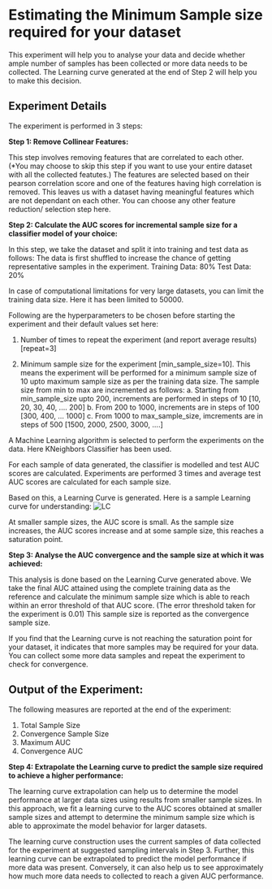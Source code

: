 # Estimating the Minimum Sample size required for your dataset

This experiment will help you to analyse your data and decide whether ample number of samples has been collected or more data needs to be collected. The Learning curve generated at the end of Step 2 will help you to make this decision.

## Experiment Details

The experiment is performed in 3 steps:

**Step 1: Remove Collinear Features:**

This step involves removing features that are correlated to each other. (*You may choose to skip this step if you want to use your entire dataset with all the collected featutes.) The features are selected based on their pearson correlation score and one of the features having high correlation is removed. This leaves us with a dataset having meaningful features which are not dependant on each other. You can choose any other feature reduction/ selection step here.

**Step 2: Calculate the AUC scores for incremental sample size for a classifier model of your choice:**

In this step, we take the dataset and split it into training and test data as follows:
The data is first shuffled to increase the chance of getting representative samples in the experiment.
Training Data: 80%
Test Data: 20%

In case of computational limitations for very large datasets, you can limit the training data size. Here it has been limited to 50000.

Following are the hyperparameters to be chosen before starting the experiment and their default values set here:
1. Number of times to repeat the experiment (and report average results) [repeat=3]

2. Minimum sample size for the experiment [min_sample_size=10]. This means the experiment will be performed for a minimum sample size of 10 upto maximum sample size as per the training data size. The sample size from min to max are incremented as follows:
    a. Starting from min_sample_size upto 200, increments are performed in steps of 10 [10, 20, 30, 40, .... 200]
    b. From 200 to 1000, increments are in steps of 100 [300, 400, ... 1000]
    c. From 1000 to max_sample_size, imcrements are in steps of 500 [1500, 2000, 2500, 3000, ....]

A Machine Learning algorithm is selected to perform the experiments on the data. Here KNeighbors Classifier has been used.

For each sample of data generated, the classifier is modelled and test AUC scores are calculated.
Experiments are performed 3 times and average test AUC scores are calculated for each sample size.

Based on this, a Learning Curve is generated. Here is a sample Learning curve for understanding:
![LC](https://github.com/user-attachments/assets/3a7fd7f4-2fc7-45f9-96fa-52bca019bda5)

At smaller sample sizes, the AUC score is small. As the sample size increases, the AUC scores increase and at some sample size, this reaches a saturation point. 

**Step 3: Analyse the AUC convergence and the sample size at which it was achieved:**

This analysis is done based on the Learning Curve generated above.
We take the final AUC attained using the complete training data as the reference and calculate the minimum sample size which is able to reach within an error threshold of that AUC score.
(The error threshold taken for the experiment is 0.01)
This sample size is reported as the convergence sample size.

If you find that the Learning curve is not reaching the saturation point for your dataset, it indicates that more samples may be required for your data. You can collect some more data samples and repeat the experiment to check for convergence.

## Output of the Experiment:

The following measures are reported at the end of the experiment:
1. Total Sample Size
2. Convergence Sample Size
3. Maximum AUC
4. Convergence AUC

**Step 4: Extrapolate the Learning curve to predict the sample size required to achieve a higher performance:**

The learning curve extrapolation can help us to determine the model performance at larger data sizes using results from smaller sample sizes. In this approach, we fit a learning curve to the AUC scores obtained at smaller sample sizes and attempt to determine the minimum sample size which is able to approximate the model behavior for larger datasets.

The learning curve construction uses the current samples of data collected for the experiment at suggested sampling intervals in Step 3. Further, this learning curve can be extrapolated to predict the model performance if more data was present. Conversely, it can also help us to see approximately how much more data needs to collected to reach a given AUC performance.
